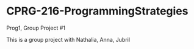 # CPRG-216-ProgrammingStrategies
Prog1, Group Project #1

This is a group project with Nathalia, Anna, Jubril